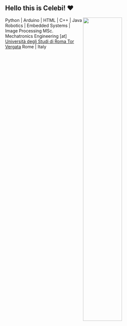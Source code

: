 ## Hello this is Celebi! :heart:

<img align="right" width="50%" src="https://github-readme-stats.vercel.app/api?username=cycelebi"> 

Python | Arduino | HTML | C++ | Java
Robotics | Embedded Systems | Image Processing
MSc. Mechatronics Engineering [at] [Università degli Studi di Roma Tor Vergata](http://web.uniroma2.it/)
Rome | Italy
